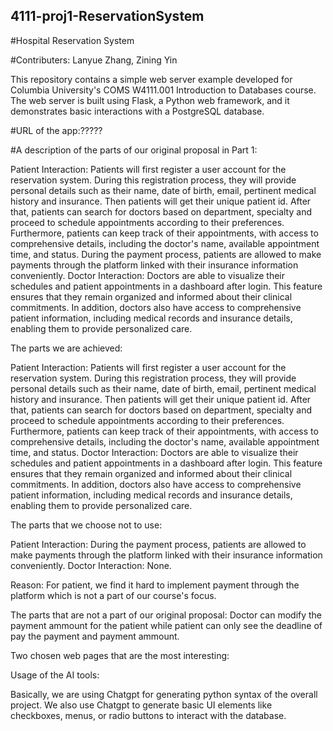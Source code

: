 ## 4111-proj1-ReservationSystem

#Hospital Reservation System

#Contributers: Lanyue Zhang, Zining Yin

This repository contains a simple web server example developed for Columbia University's COMS W4111.001 Introduction to Databases course. The web server is built using Flask, a Python web framework, and it demonstrates basic interactions with a PostgreSQL database.

#URL of the app:?????

#A description of the parts of our original proposal in Part 1:

Patient Interaction:
Patients will first register a user account for the reservation system. During this registration process, they will provide personal details such as their name, date of birth, email, pertinent medical history and insurance. Then patients will get their unique patient id. After that, patients can search for doctors based on department, specialty and proceed to schedule appointments according to their preferences. Furthermore, patients can keep track of their appointments, with access to comprehensive details, including the doctor's name, available appointment time, and status.
During the payment process, patients are allowed to make payments through the platform linked with their insurance information conveniently.
Doctor Interaction:
Doctors are able to visualize their schedules and patient appointments in a dashboard after login. This feature ensures that they remain organized and informed about their clinical commitments. In addition, doctors also have access to comprehensive patient information, including medical records and insurance details, enabling them to provide personalized care.

The parts we are achieved:

Patient Interaction:
Patients will first register a user account for the reservation system. During this registration process, they will provide personal details such as their name, date of birth, email, pertinent medical history and insurance. Then patients will get their unique patient id. After that, patients can search for doctors based on department, specialty and proceed to schedule appointments according to their preferences. Furthermore, patients can keep track of their appointments, with access to comprehensive details, including the doctor's name, available appointment time, and status.
Doctor Interaction:
Doctors are able to visualize their schedules and patient appointments in a dashboard after login. This feature ensures that they remain organized and informed about their clinical commitments. In addition, doctors also have access to comprehensive patient information, including medical records and insurance details, enabling them to provide personalized care.


The parts that we choose not to use:

Patient Interaction: During the payment process, patients are allowed to make payments through the platform linked with their insurance information conveniently.
Doctor Interaction: None.


Reason: For patient, we find it hard to implement payment through the platform which is not a part of our course's focus.

The parts that are not a part of our original proposal: Doctor can modify the payment ammount for the patient while patient can only see the deadline of pay the payment and payment ammount. 

Two chosen web pages that are the most interesting:



Usage of the AI tools:

Basically, we are using Chatgpt for generating python syntax of the overall project. We also use Chatgpt to generate basic UI elements like checkboxes, menus, or radio buttons to interact with the database. 






